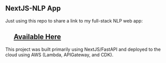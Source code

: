 ## NextJS-NLP App

Just using this repo to share a link to my full-stack NLP web app: 

## &emsp; **[Available Here](https://ai-helper-v1.vercel.app)**

This project was built primarily using NextJS/FastAPI and deployed to the cloud using AWS (Lambda, APIGateway, and CDK).
